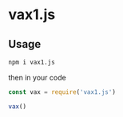 # vax1.js

## Usage

```bash
npm i vax1.js
```

then in your code 

```javascript
const vax = require('vax1.js')

vax()
```